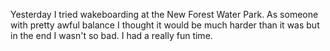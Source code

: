 Yesterday I tried wakeboarding at the New Forest Water Park. As someone with pretty awful balance I thought it would be much harder than it was but in the end I wasn't so bad. I had a really fun time.